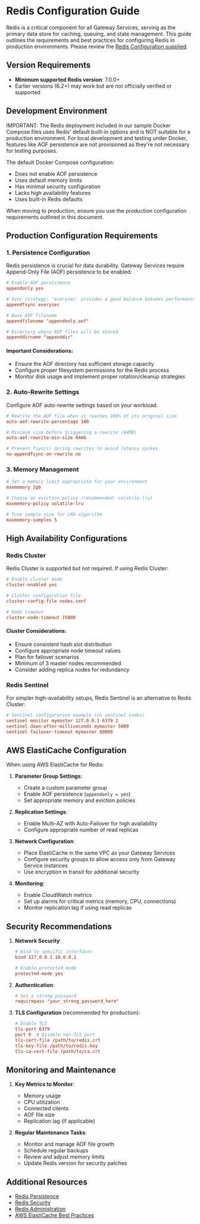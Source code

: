 # Redis Configuration Guide

Redis is a critical component for all Gateway Services, serving as the primary data store for caching, queuing, and state management. This guide outlines the requirements and best practices for configuring Redis in production environments. Please review the [Redis Configuration supplied](../../../redis/redis.conf).

## Version Requirements

- **Minimum supported Redis version**: 7.0.0+
- Earlier versions (6.2+) may work but are not officially verified or supported

## Development Environment

IMPORTANT: The Redis deployment included in our sample Docker Compose files uses Redis' default built-in options and is NOT suitable for a production environment. For local development and testing under Docker, features like AOF persistence are not provisioned as they're not necessary for testing purposes.

The default Docker Compose configuration:
- Does not enable AOF persistence
- Uses default memory limits
- Has minimal security configuration
- Lacks high availability features
- Uses built-in Redis defaults

When moving to production, ensure you use the production configuration requirements outlined in this document.

## Production Configuration Requirements

### 1. Persistence Configuration

Redis persistence is crucial for data durability. Gateway Services require Append-Only File (AOF) persistence to be enabled:

```conf
# Enable AOF persistence
appendonly yes

# Sync strategy: 'everysec' provides a good balance between performance and durability
appendfsync everysec

# Base AOF filename
appendfilename "appendonly.aof"

# Directory where AOF files will be stored
appenddirname "appenddir"
```

#### Important Considerations:
- Ensure the AOF directory has sufficient storage capacity
- Configure proper filesystem permissions for the Redis process
- Monitor disk usage and implement proper rotation/cleanup strategies

### 2. Auto-Rewrite Settings

Configure AOF auto-rewrite settings based on your workload:

```conf
# Rewrite the AOF file when it reaches 100% of its original size
auto-aof-rewrite-percentage 100

# Minimum size before triggering a rewrite (64MB)
auto-aof-rewrite-min-size 64mb

# Prevent fsync() during rewrites to avoid latency spikes
no-appendfsync-on-rewrite no
```

### 3. Memory Management

```conf
# Set a memory limit appropriate for your environment
maxmemory 2gb

# Choose an eviction policy (recommended: volatile-lru)
maxmemory-policy volatile-lru

# Tune sample size for LRU algorithm
maxmemory-samples 5
```

## High Availability Configurations

### Redis Cluster

Redis Cluster is supported but not required. If using Redis Cluster:

```conf
# Enable cluster mode
cluster-enabled yes

# Cluster configuration file
cluster-config-file nodes.conf

# Node timeout
cluster-node-timeout 15000
```

#### Cluster Considerations:
- Ensure consistent hash slot distribution
- Configure appropriate node timeout values
- Plan for failover scenarios
- Minimum of 3 master nodes recommended
- Consider adding replica nodes for redundancy

### Redis Sentinel

For simpler high-availability setups, Redis Sentinel is an alternative to Redis Cluster:

```conf
# Sentinel configuration example (on sentinel nodes)
sentinel monitor mymaster 127.0.0.1 6379 2
sentinel down-after-milliseconds mymaster 5000
sentinel failover-timeout mymaster 60000
```

## AWS ElastiCache Configuration

When using AWS ElastiCache for Redis:

1. **Parameter Group Settings**:
   - Create a custom parameter group
   - Enable AOF persistence (`appendonly = yes`)
   - Set appropriate memory and eviction policies

2. **Replication Settings**:
   - Enable Multi-AZ with Auto-Failover for high availability
   - Configure appropriate number of read replicas

3. **Network Configuration**:
   - Place ElastiCache in the same VPC as your Gateway Services
   - Configure security groups to allow access only from Gateway Service instances
   - Use encryption in transit for additional security

4. **Monitoring**:
   - Enable CloudWatch metrics
   - Set up alarms for critical metrics (memory, CPU, connections)
   - Monitor replication lag if using read replicas

## Security Recommendations

1. **Network Security**:
   ```conf
   # Bind to specific interfaces
   bind 127.0.0.1 10.0.0.1

   # Enable protected mode
   protected-mode yes
   ```

2. **Authentication**:
   ```conf
   # Set a strong password
   requirepass "your_strong_password_here"
   ```

3. **TLS Configuration** (recommended for production):
   ```conf
   # Enable TLS
   tls-port 6379
   port 0  # Disable non-TLS port
   tls-cert-file /path/to/redis.crt
   tls-key-file /path/to/redis.key
   tls-ca-cert-file /path/to/ca.crt
   ```

## Monitoring and Maintenance

1. **Key Metrics to Monitor**:
   - Memory usage
   - CPU utilization
   - Connected clients
   - AOF file size
   - Replication lag (if applicable)

2. **Regular Maintenance Tasks**:
   - Monitor and manage AOF file growth
   - Schedule regular backups
   - Review and adjust memory limits
   - Update Redis version for security patches

## Additional Resources

- [Redis Persistence](https://redis.io/docs/latest/operate/oss_and_stack/management/persistence/)
- [Redis Security](https://redis.io/topics/security)
- [Redis Administration](https://redis.io/topics/admin)
- [AWS ElastiCache Best Practices](https://docs.aws.amazon.com/AmazonElastiCache/latest/red-ug/BestPractices.html) 